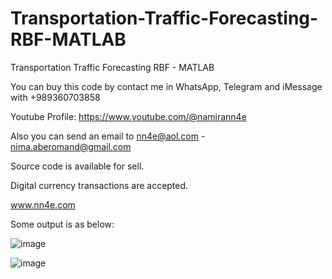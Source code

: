 # Transportation-Traffic-Forecasting-RBF-MATLAB
Transportation Traffic Forecasting RBF - MATLAB

You can buy this code by contact me in WhatsApp, Telegram and iMessage with +989360703858

Youtube Profile: https://www.youtube.com/@namirann4e

Also you can send an email to nn4e@aol.com - nima.aberomand@gmail.com

Source code is available for sell.

Digital currency transactions are accepted.

www.nn4e.com

Some output is as below:

![image](https://github.com/user-attachments/assets/832baf78-e458-4710-8d20-e925916caf7b)

![image](https://github.com/user-attachments/assets/4cb71694-1c85-4e99-a791-cf51ed8e46db)
